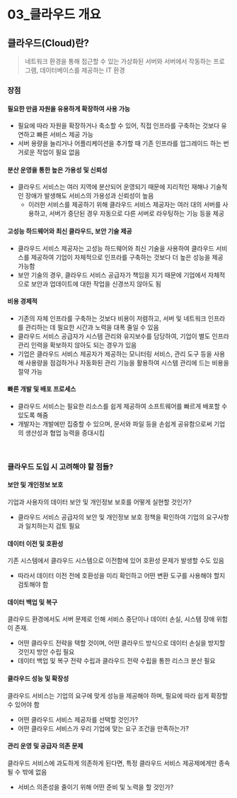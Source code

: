 # 03_클라우드 개요

## 클라우드(Cloud)란?

> 네트워크 환경을 통해 접근할 수 있는 가상화된 서버와 서버에서 작동하는 프로그램, 데이터베이스를 제공하는 IT 환경

### 장점

#### 필요한 만큼 자원을 유용하게 확장하여 사용 가능

- 필요에 따라 자원을 확장하거나 축소할 수 있어, 직접 인프라를 구축하는 것보다 유연하고 빠른 서비스 제공 가능
- 서버 용량을 늘리거나 어플리케이션을 추가할 때 기존 인프라를 업그레이드 하는 번거로운 작업이 필요 없음

#### 분산 운영을 통한 높은 가용성 및 신뢰성

- 클라우드 서비스는 여러 지역에 분산되어 운영되기 때문에 지리적인 재해나 기술적인 장애가 발생해도 서비스의 가용성과 신뢰성이 높음
  - 이러한 서비스를 제공하기 위해 클라우드 서비스 제공자는 여러 대의 서버를 사용하고, 서버가 중단된 경우 자동으로 다른 서버로 라우팅하는 기능 등을 제공

#### 고성능 하드웨어와 최신 클라우드, 보안 기술 제공

- 클라우드 서비스 제공자는 고성능 하드웨어와 최신 기술을 사용하여 클라우드 서비스를 제공하여 기업이 자체적으로 인프라를 구축하는 것보다 더 높은 성능을 제공 가능함
- 보안 기술의 경우, 클라우드 서비스 공급자가 책임을 지기 때문에 기업에서 자체적으로 보안과 업데이트에 대한 작업을 신경쓰지 않아도 됨

#### 비용 경제적

- 기존의 자체 인프라를 구축하는 것보다 비용이 저렴하고, 서버 및 네트워크 인프라를 관리하는 데 필요한 시간과 노력을 대폭 줄일 수 있음
- 클라우드 서비스 공급자가 시스템 관리와 유지보수를 담당하여, 기업이 별도 인프라 관리 인력을 확보하지 않아도 되는 경우가 있음
- 기업은 클라우드 서비스 제공자가 제공하는 모니터링 서비스, 관리 도구 등을 사용해 사용량을 점검하거나 자동화된 관리 기능을 활용하여 시스템 관리에 드는 비용을 절약 가능

#### 빠른 개발 및 배포 프로세스

- 클라우드 서비스는 필요한 리소스를 쉽게 제공하여 소프트웨어를 빠르게 배포할 수 있도록 해줌
- 개발자는 개발에만 집중할 수 있으며, 문서와 파일 등을 손쉽게 공유함으로써 기업의 생산성과 협업 능력을 증대시킴

<br>

### 클라우드 도입 시 고려해야 할 점들?

#### 보안 및 개인정보 보호

기업과 사용자의 데이터 보안 및 개인정보 보호를 어떻게 실현할 것인가?

- 클라우드 서비스 공급자의 보안 및 개인정보 보호 정책을 확인하여 기업의 요구사항과 일치하는지 검토 필요

#### 데이터 이전 및 호환성

기존 시스템에서 클라우드 시스템으로 이전함에 있어 호환성 문제가 발생할 수도 있음

- 따라서 데이터 이전 전에 호환성을 미리 확인하고 어떤 변환 도구를 사용해야 할지 검토해야 함

#### 데이터 백업 및 복구

클라우드 환경에서도 서버 문제로 인해 서비스 중단이나 데이터 손실, 시스템 장애 위험이 존재.

- 어떤 클라우드 전략을 택할 것이며, 어떤 클라우드 방식으로 데이터 손실을 방지할 것인지 방안 수립 필요
- 데이터 백업 및 복구 전략 수립과 클라우드 전략 수립을 통한 리스크 분산 필요

#### 클라우드 성능 및 확장성

클라우드 서비스는 기업의 요구에 맞게 성능을 제공해야 하며, 필요에 따라 쉽게 확장할 수 있어야 함

- 어떤 클라우드 서비스 제공자를 선택할 것인가?
- 어떤 클라우드 서비스가 우리 기업에 맞는 요구 조건을 만족하는가?

#### 관리 운영 및 공급자 의존 문제

클라우드 서비스에 과도하게 의존하게 된다면, 특정 클라우드 서비스 제공제에게만 종속될 수 밖에 없음

- 서비스 의존성을 줄이기 위해 어떤 준비 및 노력을 할 것인가?